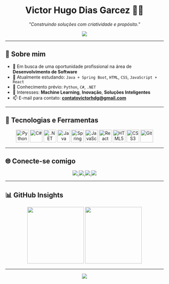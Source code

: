 <h1 align="center">Victor Hugo Dias Garcez 👨‍💻</h1>

<p align="center">
  <i>"Construindo soluções com criatividade e propósito."</i>
</p>

<p align="center">
  <img src="https://readme-typing-svg.herokuapp.com/?color=FFFFFF&size=22&center=true&vCenter=true&width=800&lines=Desenvolvedor+Fullstack+em+formação;Foco+em+Java,+Python,+.NET+e+React;Entusiasta+de+Machine+Learning;Aberto+a+novas+oportunidades" />
</p>

---

## 👋 Sobre mim

- 🔭 Em busca de uma oportunidade profissional na área de **Desenvolvimento de Software**
- 🌱 Atualmente estudando: `Java + Spring Boot`, `HTML`, `CSS`, `JavaScript + React`
- 🧠 Conhecimento prévio: `Python`, `C#`, `.NET`
- 🤖 Interesses: **Machine Learning**, **Inovação**, **Soluções Inteligentes**
- 📫 E-mail para contato: **contatovictorhdg@gmail.com**

---

## 🧰 Tecnologias e Ferramentas

<div align="center">
  <img src="https://cdn.jsdelivr.net/gh/devicons/devicon/icons/python/python-original.svg" height="40" alt="Python"/>
  <img src="https://cdn.jsdelivr.net/gh/devicons/devicon/icons/csharp/csharp-original.svg" height="40" alt="C#"/>
  <img src="https://cdn.jsdelivr.net/gh/devicons/devicon/icons/dotnetcore/dotnetcore-original.svg" height="40" alt=".NET"/>
  <img src="https://cdn.jsdelivr.net/gh/devicons/devicon/icons/java/java-original.svg" height="40" alt="Java"/>
  <img src="https://cdn.jsdelivr.net/gh/devicons/devicon/icons/spring/spring-original.svg" height="40" alt="Spring"/>
  <img src="https://cdn.jsdelivr.net/gh/devicons/devicon/icons/javascript/javascript-plain.svg" height="40" alt="JavaScript"/>
  <img src="https://cdn.jsdelivr.net/gh/devicons/devicon/icons/react/react-original.svg" height="40" alt="React"/>
  <img src="https://cdn.jsdelivr.net/gh/devicons/devicon/icons/html5/html5-original.svg" height="40" alt="HTML5"/>
  <img src="https://cdn.jsdelivr.net/gh/devicons/devicon/icons/css3/css3-original.svg" height="40" alt="CSS3"/>
  <img src="https://cdn.jsdelivr.net/gh/devicons/devicon/icons/git/git-original.svg" height="40" alt="Git"/>
</div>

---

## 🌐 Conecte-se comigo

<div align="center">
  <a href="https://instagram.com/victor.gcz" target="_blank">
    <img src="https://img.shields.io/badge/-Instagram-000000?style=for-the-badge&logo=instagram&logoColor=white">
  </a>
  <a href="mailto:contatovictorhdg@gmail.com" target="_blank">
    <img src="https://img.shields.io/badge/-Gmail-000000?style=for-the-badge&logo=gmail&logoColor=white">
  </a>
  <a href="https://www.linkedin.com/in/victor-hugo-dias-garcez-377421248/" target="_blank">
    <img src="https://img.shields.io/badge/-LinkedIn-000000?style=for-the-badge&logo=linkedin&logoColor=white">
  </a>
  <a href="https://web.dio.me/users/contatovictorhdg" target="_blank">
    <img src="https://img.shields.io/badge/-Meu%20Perfil%20na%20DIO-000000?style=for-the-badge&logo=dio&logoColor=white">
  </a>
</div>

---

## 📊 GitHub Insights

<div align="center">
  <img height="180em" src="https://github-readme-stats.vercel.app/api?username=victordgarcez&show_icons=true&theme=dark&hide_border=true&bg_color=000000" />
  <img height="180em" src="https://github-readme-streak-stats.herokuapp.com/?user=victordgarcez&theme=dark&hide_border=true&background=000000" />
</div>

---

<p align="center">
  <img src="https://capsule-render.vercel.app/api?type=waving&color=000000&height=100&section=footer"/>
</p>
